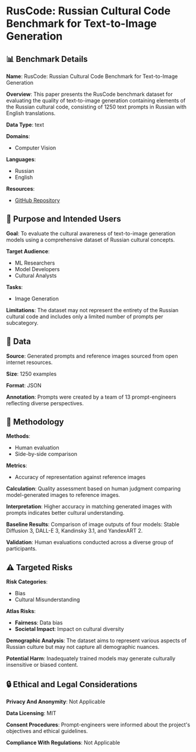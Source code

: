 # RusCode: Russian Cultural Code Benchmark for Text-to-Image Generation

## 📊 Benchmark Details

**Name**: RusCode: Russian Cultural Code Benchmark for Text-to-Image Generation

**Overview**: This paper presents the RusCode benchmark dataset for evaluating the quality of text-to-image generation containing elements of the Russian cultural code, consisting of 1250 text prompts in Russian with English translations.

**Data Type**: text

**Domains**:
- Computer Vision

**Languages**:
- Russian
- English

**Resources**:
- [GitHub Repository](https://github.com/ai-forever/RusCode)

## 🎯 Purpose and Intended Users

**Goal**: To evaluate the cultural awareness of text-to-image generation models using a comprehensive dataset of Russian cultural concepts.

**Target Audience**:
- ML Researchers
- Model Developers
- Cultural Analysts

**Tasks**:
- Image Generation

**Limitations**: The dataset may not represent the entirety of the Russian cultural code and includes only a limited number of prompts per subcategory.

## 💾 Data

**Source**: Generated prompts and reference images sourced from open internet resources.

**Size**: 1250 examples

**Format**: JSON

**Annotation**: Prompts were created by a team of 13 prompt-engineers reflecting diverse perspectives.

## 🔬 Methodology

**Methods**:
- Human evaluation
- Side-by-side comparison

**Metrics**:
- Accuracy of representation against reference images

**Calculation**: Quality assessment based on human judgment comparing model-generated images to reference images.

**Interpretation**: Higher accuracy in matching generated images with prompts indicates better cultural understanding.

**Baseline Results**: Comparison of image outputs of four models: Stable Diffusion 3, DALL-E 3, Kandinsky 3.1, and YandexART 2.

**Validation**: Human evaluations conducted across a diverse group of participants.

## ⚠️ Targeted Risks

**Risk Categories**:
- Bias
- Cultural Misunderstanding

**Atlas Risks**:
- **Fairness**: Data bias
- **Societal Impact**: Impact on cultural diversity

**Demographic Analysis**: The dataset aims to represent various aspects of Russian culture but may not capture all demographic nuances.

**Potential Harm**: Inadequately trained models may generate culturally insensitive or biased content.

## 🔒 Ethical and Legal Considerations

**Privacy And Anonymity**: Not Applicable

**Data Licensing**: MIT

**Consent Procedures**: Prompt-engineers were informed about the project's objectives and ethical guidelines.

**Compliance With Regulations**: Not Applicable

